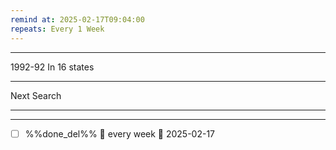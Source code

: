 ```yaml
---
remind at: 2025-02-17T09:04:00
repeats: Every 1 Week
---
```

---
1992-92
In 16 states

---
Next Search

---
---
- [ ] %%done_del%% 🔁 every week 📅 2025-02-17